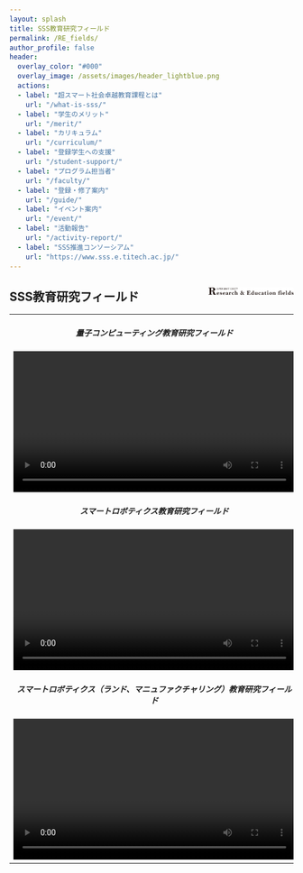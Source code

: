 ```yaml
---
layout: splash
title: SSS教育研究フィールド
permalink: /RE_fields/
author_profile: false
header:
  overlay_color: "#000"
  overlay_image: /assets/images/header_lightblue.png
  actions:
  - label: "超スマート社会卓越教育課程とは"
    url: "/what-is-sss/"
  - label: "学生のメリット"
    url: "/merit/"
  - label: "カリキュラム"
    url: "/curriculum/"
  - label: "登録学生への支援​"
    url: "/student-support/"
  - label: "プログラム担当者​"
    url: "/faculty/"
  - label: "登録・修了案内"
    url: "/guide/"
  - label: "イベント案内"
    url: "/event/"
  - label: "活動報告"
    url: "/activity-report/"
  - label: "SSS推進コンソーシアム"
    url: "https://www.sss.e.titech.ac.jp/"
---
```


## SSS教育研究フィールド  <img src="/assets/images/logo_R&E.png" width="30%" height="30%" align="right"/>

<table style="border:none;" width="100%">
    <td style="border:none;" width="50%" align="center">

<h5>量子コンピューティング教育研究フィールド</h5>
<video width="500px" height="250px" src="/video/quantum_computer.m4v"  controls></video>

<h5>スマートロボティクス教育研究フィールド</h5>
<video width="500px" height="250px" src="/video/robotics.m4v" controls></video>

<h5>スマートロボティクス（ランド、マニュファクチャリング）教育研究フィールド</h5>
<video width="500px" height="250px" src="/video/robotics_l_m.m4v" controls></video>

</td>
<td style="border:none;" width="50%" align="center">

<h5>量子センサ教育研究フィールド</h5>
<video width="500px" height="250px" src="/video/quantum_sensor.m4v" controls></video>

<h5>スマートロボティクス（スカイ、アクア）教育研究フィールド</h5>
<video width="500px" height="250px" src="/video/robotics_a_s.m4v" controls></video>

<h5>スマートモビリティ教育研究フィールド</h5>
<video width="500px" height="250px" src="/video/mobility.m4v" controls></video>

</td>
</table>
